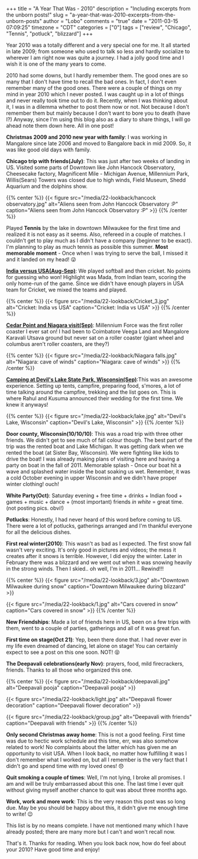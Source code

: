 +++
title = "A Year That Was - 2010"
description = "Including excerpts from the unborn posts!"
slug = "a-year-that-was-2010-excerpts-from-the-unborn-posts"
author = "Lobo"
comments = "true"
date = "2011-03-15 07:09:25"
timezone = "CDT"
categories = ["0"]
tags = ["review", "Chicago", "Tennis", "potluck", "blizzard"]
+++

Year 2010 was a totally different and a very special one for me. It all started in late 2009; from someone who used to talk so less and hardly socialize to wherever I am right now was quite a journey. I had a jolly good time and I wish it is one of the many years to come.

2010 had some downs, but I hardly remember them. The good ones are so many that I don't have time to recall the bad ones. In fact, I don't even remember many of the good ones. There were a couple of things on my mind in year 2010 which I never posted. I was caught up in a lot of things and never really took time out to do it. Recently, when I was thinking about it, I was in a dilemma whether to post them now or not. Not because I don't remember them but mainly because I don't want to bore you to death (have I?) Anyway, since I'm using this blog also as a diary to share things, I will go ahead note them down here. All in one post!


**Christmas 2009 and 2010 new year with family**: I was working in Mangalore since late 2006 and moved to Bangalore back in mid 2009. So, it was like good old days with family.

**Chicago trip with friends(July)**: This was just after two weeks of landing in US. Visited some parts of Downtown like John Hancock Observatory, Cheesecake factory, Magnificent Mile - Michigan Avenue, Millennium Park, Willis(Sears) Towers was closed due to high winds, Field Museum, Shedd Aquarium and the dolphins show.

{{% center %}}
{{< figure src="/media/22-lookback/hancock observatory.jpg" alt="Aliens seen from John Hancock Observatory :P" caption="Aliens seen from John Hancock Observatory :P" >}}
{{% /center %}}

Played **Tennis** by the lake in downtown Milwaukee for the first time and realized it is not easy as it seems. Also, refereed in a couple of matches. I couldn't get to play much as I didn't have a company (beginner to be exact). I'm planning to play as much tennis as possible this summer.  **Most memorable moment** - Once when I was trying to serve the ball, I missed it and it landed on my head! :stuck_out_tongue_winking_eye:

[**India versus USA(Aug-Sep)**](/blog/cricket-india-versus-usa/): We played softball and then cricket. No points for guessing who won! Highlight was Mada, from Indian team, scoring the only home-run of the game. Since we didn't have enough players in USA team for Cricket, we mixed the teams and played.

{{% center %}}
{{< figure src="/media/22-lookback/Cricket_3.jpg" alt="Cricket: India vs USA" caption="Cricket: India vs USA" >}}
{{% /center %}}

[**Cedar Point and Niagara visit(Sep)**](/blog/niagara-falls-and-cedar-point-trip-day-1/): Millennium Force was the first roller coaster I ever sat on! I had been to Coimbatore Veega Land and Mangalore Karavali Utsava ground but never sat on a roller coaster (giant wheel and columbus aren't roller coasters, are they?)

{{% center %}}
{{< figure src="/media/22-lookback/Niagara falls.jpg" alt="Niagara: cave of winds" caption="Niagara: cave of winds" >}}
{{% /center %}}

[**Camping at Devil's Lake State Park, Wisconsin(Sep)**](/blog/camping-at-devils-lake-state-park-wisconsin/):This was an awesome experience. Setting up tents, campfire, preparing food, s'mores, a lot of time talking around the campfire, trekking and the list goes on. This is where Rahul and Kusuma announced their wedding for the first time. We knew it anyways!

{{% center %}}
{{< figure src="/media/22-lookback/lake.jpg" alt="Devil's Lake, Wisconsin" caption="Devil's Lake, Wisconsin" >}}
{{% /center %}}

**Door county, Wisconsin(10/10/10)**: This was a road trip with three other friends. We didn't get to see much of fall colour though. The best part of the trip was the rented boat and Lake Michigan. It was getting dark when we rented the boat (at Sister Bay, Wisconsin). We were fighting like kids to drive the boat! I was already making plans of visiting here and having a party on boat in the fall of 2011. Memorable splash - Once our boat hit a wave and splashed water inside the boat soaking us wet. Remember, it was a cold October evening in upper Wisconsin and we didn't have proper winter clothing! ouch!

**White Party(Oct)**: Saturday evening + free time + drinks + Indian food + games + music + dance + (most important) friends _in white_ = great time. (not posting pics. obvi!)

**Potlucks**: Honestly, I had never heard of this word before coming to US. There were a lot of potlucks, gatherings arranged and I'm thankful everyone for all the delicious dishes.


**First real winter(2010)**: This wasn't as bad as I expected. The first snow fall wasn't very exciting. It's only good in pictures and videos; the mess it creates after it snows is terrible. However, I did enjoy the winter. Later in February there was a blizzard and we went out when it was snowing heavily in the strong winds. Then I skied.. oh well, I'm in 2011... Rewind!!!

{{% center %}}
{{< figure src="/media/22-lookback/3.jpg" alt="Downtown Milwaukee during snow" caption="Downtown Milwaukee during blizzard" >}}


{{< figure src="/media/22-lookback/1.jpg" alt="Cars covered in snow" caption="Cars covered in snow" >}}
{{% /center %}}

**New Friendships**: Made a lot of friends here in US, been on a few trips with them, went to a couple of parties, gatherings and all of it was great fun.

**First time on stage(Oct 21)**: Yep, been there done that. I had never ever in my life even dreamed of dancing, let alone on stage! You can certainly expect to see a post on this one soon. NOT! :stuck_out_tongue_closed_eyes:

**The Deepavali celebrations(early Nov)**: prayers, food, mild firecrackers, friends. Thanks to all those who organized this one.

{{% center %}}
{{< figure src="/media/22-lookback/deepavali.jpg" alt="Deepavali pooja" caption="Deepavali pooja" >}}


{{< figure src="/media/22-lookback/light.jpg" alt="Deepavali flower decoration" caption="Deepavali flower decoration" >}}


{{< figure src="/media/22-lookback/group.jpg" alt="Deepavali with friends" caption="Deepavali with friends" >}}
{{% /center %}}


**Only second Christmas away home**:  This is not a good feeling. First time was due to hectic work schedule and this time, err, was also somehow related to work! No complaints about the latter which has given me an opportunity to visit USA. When I look back, no matter how fulfilling it was I don't remember what I worked on, but all I remember is the very fact that I didn't go and spend time with my loved ones! :disappointed:

**Quit smoking a couple of times**: Well, I'm not lying, I broke all promises. I am and will be truly embarrassed about this one. The last time I ever quit without giving myself another chance to quit was about three months ago.


**Work, work and more work**: This is the very reason this post was so long due. May be you should be happy about this, it didn't give me enough time to write! :wink:


This list is by no means complete. I have not mentioned many which I have already posted; there are many more but I can't and won't recall now.

That's it. Thanks for reading. When you look back now, how do feel about your 2010? Have good time and enjoy!
